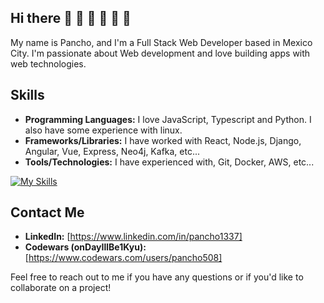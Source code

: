 ## Hi there 👋 🥳 👋 🥳 👋 🥳

<!--
**LuisAguilarPena/LuisAguilarPena** is a ✨ _special_ ✨ repository because its `README.md` (this file) appears on your GitHub profile.

Here are some ideas to get you started:

- 🔭 I’m currently working on ...
- 🌱 I’m currently learning ...
- 👯 I’m looking to collaborate on ...
- 🤔 I’m looking for help with ...
- 💬 Ask me about ...
- 📫 How to reach me: ...
- 😄 Pronouns: ...
- ⚡ Fun fact: ...
-->

My name is Pancho, and I'm a Full Stack Web Developer based in Mexico City. I'm passionate about Web development and love building apps with web technologies.

## Skills

- **Programming Languages:** I love JavaScript, Typescript and Python. I also have some experience with linux.
- **Frameworks/Libraries:** I have worked with React, Node.js, Django, Angular, Vue, Express, Neo4j, Kafka, etc...
- **Tools/Technologies:** I have experienced with, Git, Docker, AWS, etc...

[![My Skills](https://skillicons.dev/icons?i=js,ts,python,react,vue,nodejs,express,postgres,mongodb,git,docker,aws,linux,ai)](https://skillicons.dev)


## Contact Me

- **LinkedIn:** [https://www.linkedin.com/in/pancho1337]
- **Codewars (onDayIllBe1Kyu):** [https://www.codewars.com/users/pancho508]


Feel free to reach out to me if you have any questions or if you'd like to collaborate on a project!
